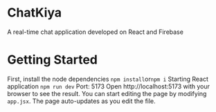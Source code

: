 # ChatKiya
A real-time chat application developed on React and Firebase

# Getting Started
First, install the node dependencies
`
npm install
`or`
npm i
`
Starting React application
`
npm run dev
`
Port: 5173
Open http://localhost:5173 with your browser to see the result.
You can start editing the page by modifying `app.jsx`. The page auto-updates as you edit the file.
